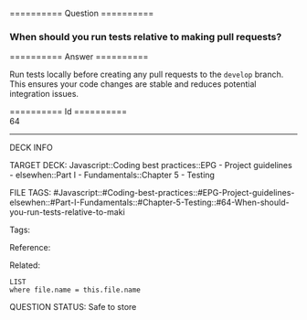 ========== Question ==========  

### When should you run tests relative to making pull requests?  

========== Answer ==========  

Run tests locally before creating any pull requests to the `develop` branch. This ensures your code changes are stable and reduces potential integration issues.

========== Id ==========  
64

---

DECK INFO

TARGET DECK: Javascript::Coding best practices::EPG - Project guidelines - elsewhen::Part I - Fundamentals::Chapter 5 - Testing

FILE TAGS: #Javascript::#Coding-best-practices::#EPG-Project-guidelines-elsewhen::#Part-I-Fundamentals::#Chapter-5-Testing::#64-When-should-you-run-tests-relative-to-maki

Tags:

Reference:

Related:

```dataview
LIST
where file.name = this.file.name
```

QUESTION STATUS: Safe to store
